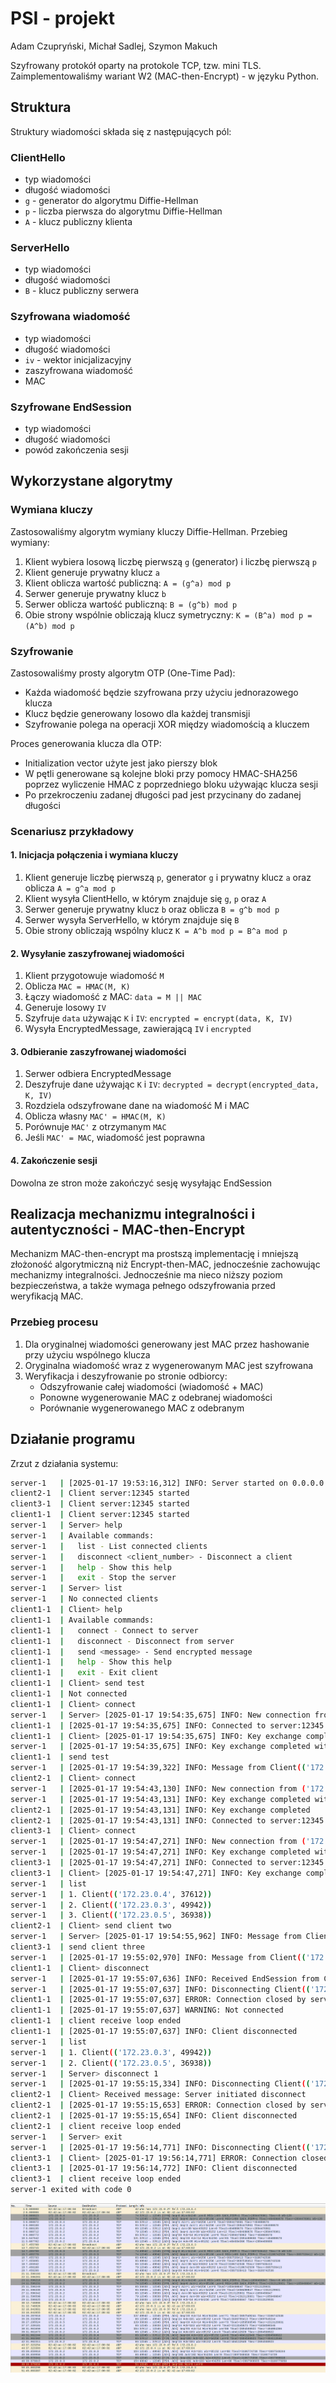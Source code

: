 # PSI - projekt
Adam Czupryński, Michał Sadlej, Szymon Makuch

Szyfrowany protokół oparty na protokole TCP, tzw. mini TLS. Zaimplementowaliśmy wariant W2 (MAC-then-Encrypt) - w języku Python.

## Struktura
Struktury wiadomości składa się z następujących pól:

### ClientHello
- typ wiadomości
- długość wiadomości
- `g` - generator do algorytmu Diffie-Hellman
- `p` - liczba pierwsza do algorytmu Diffie-Hellman
- `A` - klucz publiczny klienta

### ServerHello
- typ wiadomości
- długość wiadomości
- `B` - klucz publiczny serwera

### Szyfrowana wiadomość
- typ wiadomości
- długość wiadomości
- `iv` - wektor inicjalizacyjny
- zaszyfrowana wiadomość
- MAC

### Szyfrowane EndSession
- typ wiadomości
- długość wiadomości
- powód zakończenia sesji

## Wykorzystane algorytmy 

### Wymiana kluczy
Zastosowaliśmy algorytm wymiany kluczy Diffie-Hellman. Przebieg wymiany:

1. Klient wybiera losową liczbę pierwszą `g` (generator) i liczbę pierwszą `p`
2. Klient generuje prywatny klucz `a`
3. Klient oblicza wartość publiczną: `A = (g^a) mod p`
4. Serwer generuje prywatny klucz `b`
5. Serwer oblicza wartość publiczną: `B = (g^b) mod p`
6. Obie strony wspólnie obliczają klucz symetryczny: `K = (B^a) mod p = (A^b) mod p`

### Szyfrowanie
Zastosowaliśmy prosty algorytm OTP (One-Time Pad):
- Każda wiadomość będzie szyfrowana przy użyciu jednorazowego klucza
- Klucz będzie generowany losowo dla każdej transmisji
- Szyfrowanie polega na operacji XOR między wiadomością a kluczem

Proces generowania klucza dla OTP:
- Initialization vector użyte jest jako pierszy blok
- W pętli generowane są kolejne bloki przy pomocy HMAC-SHA256 poprzez wyliczenie HMAC z poprzedniego bloku używając klucza sesji
- Po przekroczeniu zadanej długości pad jest przycinany do zadanej długości

### Scenariusz przykładowy

#### 1. Inicjacja połączenia i wymiana kluczy
1. Klient generuje liczbę pierwszą `p`, generator `g` i prywatny klucz `a` oraz oblicza `A = g^a mod p`
2. Klient wysyła ClientHello, w którym znajduje się `g`, `p` oraz `A`
3. Serwer generuje prywatny klucz `b` oraz oblicza `B = g^b mod p`
4. Serwer wysyła ServerHello, w którym znajduje się `B`
5. Obie strony obliczają wspólny klucz `K = A^b mod p = B^a mod p`

#### 2. Wysyłanie zaszyfrowanej wiadomości
1. Klient przygotowuje wiadomość `M`
2. Oblicza `MAC = HMAC(M, K)`
3. Łączy wiadomość z MAC: `data = M || MAC`
4. Generuje losowy `IV`
5. Szyfruje `data` używając `K` i `IV`: `encrypted = encrypt(data, K, IV)`
6. Wysyła EncryptedMessage, zawierającą `IV` i `encrypted`

#### 3. Odbieranie zaszyfrowanej wiadomości
1. Serwer odbiera EncryptedMessage
2. Deszyfruje dane używając `K` i `IV`: `decrypted = decrypt(encrypted_data, K, IV)`
3. Rozdziela odszyfrowane dane na wiadomość M i MAC
4. Oblicza własny `MAC' = HMAC(M, K)`
5. Porównuje `MAC'` z otrzymanym `MAC`
6. Jeśli `MAC' = MAC`, wiadomość jest poprawna

#### 4. Zakończenie sesji
Dowolna ze stron może zakończyć sesję wysyłając EndSession

## Realizacja mechanizmu integralności i autentyczności - MAC-then-Encrypt
Mechanizm MAC-then-encrypt ma prostszą implementację i mniejszą złożoność algorytmiczną niż Encrypt-then-MAC, jednocześnie zachowując mechanizmy integralności. Jednocześnie ma nieco niższy poziom bezpieczeństwa, a także wymaga pełnego odszyfrowania przed weryfikacją MAC.

### Przebieg procesu
1. Dla oryginalnej wiadomości generowany jest MAC przez hashowanie przy użyciu wspólnego klucza
2. Oryginalna wiadomość wraz z wygenerowanym MAC jest szyfrowana
3. Weryfikacja i deszyfrowanie po stronie odbiorcy:
   - Odszyfrowanie całej wiadomości (wiadomość + MAC)
   - Ponowne wygenerowanie MAC z odebranej wiadomości
   - Porównanie wygenerowanego MAC z odebranym

## Działanie programu

Zrzut z działania systemu:

```bash
server-1   | [2025-01-17 19:53:16,312] INFO: Server started on 0.0.0.0:12345
client2-1  | Client server:12345 started
client3-1  | Client server:12345 started
client1-1  | Client server:12345 started
server-1   | Server> help
server-1   | Available commands:
server-1   |   list - List connected clients
server-1   |   disconnect <client_number> - Disconnect a client
server-1   |   help - Show this help
server-1   |   exit - Stop the server
server-1   | Server> list
server-1   | No connected clients
client1-1  | Client> help
client1-1  | Available commands:
client1-1  |   connect - Connect to server
client1-1  |   disconnect - Disconnect from server
client1-1  |   send <message> - Send encrypted message
client1-1  |   help - Show this help
client1-1  |   exit - Exit client
client1-1  | Client> send test
client1-1  | Not connected
client1-1  | Client> connect
server-1   | Server> [2025-01-17 19:54:35,675] INFO: New connection from ('172.23.0.4', 37612)
client1-1  | [2025-01-17 19:54:35,675] INFO: Connected to server:12345
client1-1  | Client> [2025-01-17 19:54:35,675] INFO: Key exchange completed
server-1   | [2025-01-17 19:54:35,675] INFO: Key exchange completed with Client(('172.23.0.4', 37612))
client1-1  | send test
server-1   | [2025-01-17 19:54:39,322] INFO: Message from Client(('172.23.0.4', 37612)): test
client2-1  | Client> connect
server-1   | [2025-01-17 19:54:43,130] INFO: New connection from ('172.23.0.3', 49942)
server-1   | [2025-01-17 19:54:43,131] INFO: Key exchange completed with Client(('172.23.0.3', 49942))
client2-1  | [2025-01-17 19:54:43,131] INFO: Key exchange completed
client2-1  | [2025-01-17 19:54:43,131] INFO: Connected to server:12345
client3-1  | Client> connect
server-1   | [2025-01-17 19:54:47,271] INFO: New connection from ('172.23.0.5', 36938)
server-1   | [2025-01-17 19:54:47,271] INFO: Key exchange completed with Client(('172.23.0.5', 36938))
client3-1  | [2025-01-17 19:54:47,271] INFO: Connected to server:12345
client3-1  | Client> [2025-01-17 19:54:47,271] INFO: Key exchange completed
server-1   | list
server-1   | 1. Client(('172.23.0.4', 37612))
server-1   | 2. Client(('172.23.0.3', 49942))
server-1   | 3. Client(('172.23.0.5', 36938))
client2-1  | Client> send client two
server-1   | Server> [2025-01-17 19:54:55,962] INFO: Message from Client(('172.23.0.3', 49942)): client two
client3-1  | send client three
server-1   | [2025-01-17 19:55:02,970] INFO: Message from Client(('172.23.0.5', 36938)): client three
client1-1  | Client> disconnect
server-1   | [2025-01-17 19:55:07,636] INFO: Received EndSession from Client(('172.23.0.4', 37612)): Client initiated disconnect
server-1   | [2025-01-17 19:55:07,637] INFO: Disconnecting Client(('172.23.0.4', 37612))
client1-1  | [2025-01-17 19:55:07,637] ERROR: Connection closed by server
client1-1  | [2025-01-17 19:55:07,637] WARNING: Not connected
client1-1  | client receive loop ended
client1-1  | [2025-01-17 19:55:07,637] INFO: Client disconnected
server-1   | list
server-1   | 1. Client(('172.23.0.3', 49942))
server-1   | 2. Client(('172.23.0.5', 36938))
server-1   | Server> disconnect 1
server-1   | [2025-01-17 19:55:15,334] INFO: Disconnecting Client(('172.23.0.3', 49942))
client2-1  | Client> Received message: Server initiated disconnect
client2-1  | [2025-01-17 19:55:15,653] ERROR: Connection closed by server
client2-1  | [2025-01-17 19:55:15,654] INFO: Client disconnected
client2-1  | client receive loop ended
server-1   | Server> exit
server-1   | [2025-01-17 19:56:14,771] INFO: Disconnecting Client(('172.23.0.5', 36938))
client3-1  | Client> [2025-01-17 19:56:14,771] ERROR: Connection closed by server
client3-1  | [2025-01-17 19:56:14,772] INFO: Client disconnected
client3-1  | client receive loop ended
server-1 exited with code 0
```


![Screen z Wiresharka](wireshark.png)
